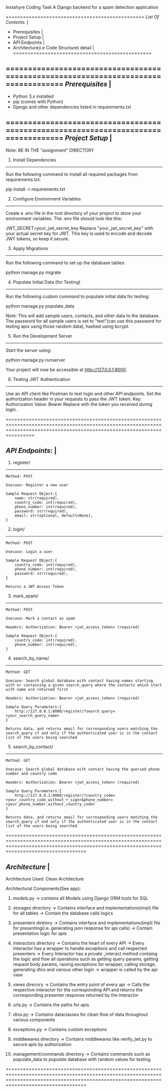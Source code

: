 Instahyre Coding Task
A Django backend for a spam detection application

================================================
*List Of Contents*:                             |
- Prerequisites                                 |
- Project Setup                                 |
- API Endpoints                                 |
- Architecture(i.e Code Structure) detail       |
================================================

===================================================================================
*Prerequisites* |
---------------

- Python 3.x installed
- pip (comes with Python)
- Django and other dependencies listed in requirements.txt

===================================================================================
*Project Setup* |
---------------

Note: BE IN THE "assignment" DIRECTORY

1. Install Dependencies
************************

Run the following command to install all required packages from requirements.txt:

pip install -r requirements.txt

2. Configure Environment Variables
***********************************

Create a .env file in the root directory of your project to store your environment variables. The .env file should look like this:

JWT_SECRET=your_jwt_secret_key
Replace "your_jwt_secret_key" with your actual secret key for JWT. This key is used to encode and decode JWT tokens, so keep it secure.

3. Apply Migrations
********************
Run the following command to set up the database tables:


python manage.py migrate

4. Populate Initial Data (for Testing)
***************************************
Run the following custom command to populate initial data for testing:


python manage.py populate_data

Note: This will add sample users, contacts, and other data to the database. The password for all sample users is set to "test"(can use this password for testing apis using those random data), hashed using bcrypt.

5. Run the Development Server
******************************
Start the server using:


python manage.py runserver

Your project will now be accessible at http://127.0.0.1:8000.

6. Testing JWT Authentication
******************************
Use an API client like Postman to test login and other API endpoints.
Set the authorization header in your requests to pass the JWT token:
Key: Authorization
Value: Bearer <your-jwt-token>
Replace <your-jwt-token> with the token you received during login.

============================================================================================================================================================================

*API Endpoints*: |
----------------
1. register/
****************
    Method: POST

    Usecase: Register a new user

    Sample Request Object:{
        name: str(required),
        country_code: int(required),
        phone_number: int(required),
        password: str(required),
        email: str(optional, default=None),
    }

2. login/
***********
    Method: POST

    Usecase: Login a user

    Sample Request Object:{
        country_code: int(required),
        phone_number: int(required),
        password: str(required),
    }

    Returns a JWT Access Token

3. mark_spam/
***************
    Method: POST

    Usecase: Mark a contact as spam

    Headers: Authorization: Bearer <jwt_access_token> (required)

    Sample Request Object:{
        country_code: int(required),
        phone_number: int(required),
    }

4. search_by_name/
*******************
    Method: GET

    Usecase: Search global database with contact having names starting with or containing a given search_query where the contacts which start with name are returned first

    Headers: Authorization: Bearer <jwt_access_token> (required)

    Sample Query Parameters:{
        http://127.0.0.1:8000/register/?search_query=<your_search_query_name>
    }

    Returns data, and returns email for corresponding users matching the search_query if and only if the authenticated user is in the contact list of the users being searched

5. search_by_contact/
**********************
    Method: GET

    Usecase: Search global database with contact having the queried phone number and country code

    Headers: Authorization: Bearer <jwt_access_token> (required)

    Sample Query Parameters:{
        http://127.0.0.1:8000/register/?country_code=<your_country_code_without_+_sign>&phone_number=<your_phone_number_without_country_code>
    }

    Returns data, and returns email for corresponding users matching the search_query if and only if the authenticated user is in the contact list of the users being searched

==============================================================================================================================================================================================

*Architecture* |
----------------

Architecture Used: Clean Architecture

Architectural Components(See app):
1. models.py 
    -> contains all Models using Django ORM tools for SQL
2. storages directory
    -> Contains interface and implementations(impl) file for all tables
    -> Contain the database calls logics

3. presenters diretory
    -> Contains interface and implementations(impl) file for presenting(i.e. generating json response for api calls)
    -> Contain presentation logic for apis

4. interactors directory
    -> Contains the heart of every API
    -> Every Interactor has a wrapper to handle exceptions and call respected presenters
    -> Every Interactor has a private _interact method containg the logic and flow all operations such as getting query params, getting request body params, raising exceptions for wrapper, calling storage, generating dtos and various other login
    -> wrapper is called by the api view

5. views direcory
    -> Contains the entry point of every api
    -> Calls the respective interactor for the corresponding API and returns the corresponding presenter response returned by the interactor

6. urls.py
    -> Contains the paths for apis

7. dtos.py
    -> Contains dataclasses for clean flow of data throughout various components

8. exceptions.py
    -> Contains custom exceptions

9. middlewares directory
    -> Contains middlewares like verify_jwt.py to secure apis by authorization

10. management/commands directory
    -> Contains commands such as populate_data to populate database with random values for testing

==============================================================================================================================================================================================